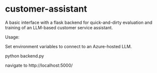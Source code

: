 # customer-assistant

A basic interface with a flask backend for quick-and-dirty evaluation and training of an LLM-based customer service assistant. 

Usage:

Set environment variables to connect to an Azure-hosted LLM. 

python backend.py

navigate to http://localhost:5000/

